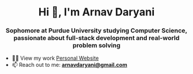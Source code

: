 <h1 align="center">Hi 👋, I'm Arnav Daryani</h1>
<h3 align="center">Sophomore at Purdue University studying Computer Science, passionate about full-stack development and real-world problem solving</h3>

- 👨‍💻 View my work [Personal Website](https://arnavdaryani.github.io/Personal-Website/)
- 📫 Reach out to me: **arnavdaryani@gmail.com**

